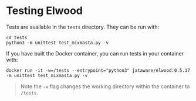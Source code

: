 # Testing Elwood

Tests are available in the `tests` directory. They can be run with:

```
cd tests
python3 -m unittest test_mixmasta.py -v
```

If you have built the Docker container, you can run tests in your container with:

```
docker run -it -w=/tests --entrypoint="python3" jataware/elwood:0.5.17 -m unittest test_mixmasta.py -v
```

> Note the `-w` flag changes the working directory within the container to `/tests`.